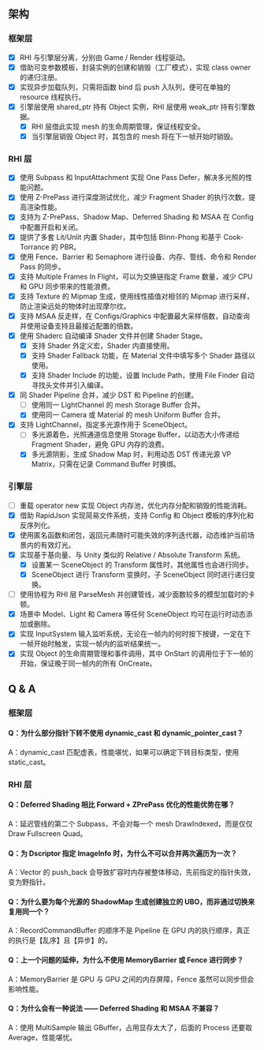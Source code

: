 ## 架构
### 框架层

- [x] RHI 与引擎层分离，分别由 Game / Render 线程驱动。
- [x] 借助可变参数模板，封装实例的创建和销毁（工厂模式），实现 class owner 的递归注册。
- [x] 实现异步加载队列，只需将函数 bind 后 push 入队列，便可在单独的 resource 线程执行。
- [x] 引擎层使用 shared_ptr 持有 Object 实例，RHI 层使用 weak_ptr 持有引擎数据。
  - [x] RHI 层借此实现 mesh 的生命周期管理，保证线程安全。
  - [x] 当引擎层销毁 Object 时，其包含的 mesh 将在下一帧开始时销毁。

### RHI 层

- [x] 使用 Subpass 和 InputAttachment 实现 One Pass Defer，解决多光照的性能问题。
- [x] 使用 Z-PrePass 进行深度测试优化，减少 Fragment Shader 的执行次数，提高渲染性能。
- [x] 支持为 Z-PrePass、Shadow Map、Deferred Shading 和 MSAA 在 Config 中配置开启和关闭。
- [x] 提供了多套 Lit/Unlit 内置 Shader，其中包括 Blinn-Phong 和基于 Cook-Torrance 的 PBR。
- [x] 使用 Fence、Barrier 和 Semaphore 进行设备、内存、管线、命令和 Render Pass 的同步。
- [x] 支持 Multiple Frames In Flight，可以为交换链指定 Frame 数量，减少 CPU 和 GPU 同步带来的性能浪费。
- [x] 支持 Texture 的 Mipmap 生成，使用线性插值对相邻的 Mipmap 进行采样，防止渲染远处的物体时出现摩尔纹。
- [x] 支持 MSAA 反走样，在 Configs/Graphics 中配置最大采样倍数，自动查询并使用设备支持且最接近配置的倍数。
- [x] 使用 Shaderc 自动编译 Shader 文件并创建 Shader Stage。
  - [x] 支持 Shader 外定义宏，Shader 内直接使用。
  - [x] 支持 Shader Fallback 功能，在 Material 文件中填写多个 Shader 路径以使用。
  - [x] 支持 Shader Include 的功能，设置 Include Path，使用 File Finder 自动寻找头文件并引入编译。
- [x] 同 Shader Pipeline 合并，减少 DST 和 Pipeline 的创建。
  - [ ] 使用同一 LightChannel 的 mesh Storage Buffer 合并。
  - [x] 使用同一 Camera 或 Material 的 mesh Uniform Buffer 合并。
- [x] 支持 LightChannel，指定多光源作用于 SceneObject。
  - [ ] 多光源着色，光照通道信息使用 Storage Buffer，以动态大小传递给 Fragment Shader，避免 GPU 内存的浪费。
  - [x] 多光源阴影，生成 Shadow Map 时，利用动态 DST 传递光源 VP Matrix，只需在记录 Command Buffer 时换绑。

### 引擎层

- [ ] 重载 operator new 实现 Object 内存池，优化内存分配和销毁的性能消耗。
- [x] 借助 RapidJson 实现简易文件系统，支持 Config 和 Object 模板的序列化和反序列化。
- [x] 使用匿名函数和闭包，返回元素随时可能失效的序列迭代器，动态维护当前场景内的有效灯光。
- [x] 实现基于基向量、与 Unity 类似的 Relative / Absolute Transform 系统。
  - [x] 设置某一 SceneObject 的 Transform 属性时，其他属性也会进行同步。
  - [x] SceneObject 进行 Transform 变换时，子 SceneObject 同时进行递归变换。
- [ ] 使用协程为 RHI 层 ParseMesh 并创建管线，减少面数较多的模型加载时的卡顿。 
- [x] 场景中 Model、Light 和 Camera 等任何 SceneObject 均可在运行时动态添加或删除。
- [x] 实现 InputSystem 输入监听系统，无论在一帧内的何时按下按键，一定在下一帧开始时触发，实现一帧内的监听结果统一。
- [x] 实现 Object 的生命周期管理和事件调用，其中 OnStart 的调用位于下一帧的开始，保证晚于同一帧内的所有 OnCreate。

## Q & A

### 框架层

#### Q：为什么部分指针下转不使用 dynamic_cast 和 dynamic_pointer_cast？
A：dynamic_cast 匹配虚表，性能堪忧，如果可以确定下转目标类型，使用 static_cast。

### RHI 层

#### Q：Deferred Shading 相比 Forward + ZPrePass 优化的性能优势在哪？
A：延迟管线的第二个 Subpass，不会对每一个 mesh DrawIndexed，而是仅仅 Draw Fullscreen Quad。

#### Q：为 Dscriptor 指定 ImageInfo 时，为什么不可以合并两次遍历为一次？
A：Vector 的 push_back 会导致扩容时内存被整体移动，先前指定的指针失效，变为野指针。

#### Q：为什么要为每个光源的 ShadowMap 生成创建独立的 UBO，而非通过切换来复用同一个？
A：RecordCommandBuffer 的顺序不是 Pipeline 在 GPU 内的执行顺序，真正的执行是【乱序】且【异步】的。

#### Q：上一个问题的延伸，为什么不使用 MemoryBarrier 或 Fence 进行同步？
A：MemoryBarrier 是 GPU 与 GPU 之间的内存屏障，Fence 虽然可以同步但会影响性能。

#### Q：为什么会有一种说法 —— Deferred Shading 和 MSAA 不兼容？
A：使用 MultiSample 输出 GBuffer，占用显存太大了，后面的 Process 还要取 Average，性能堪忧。
